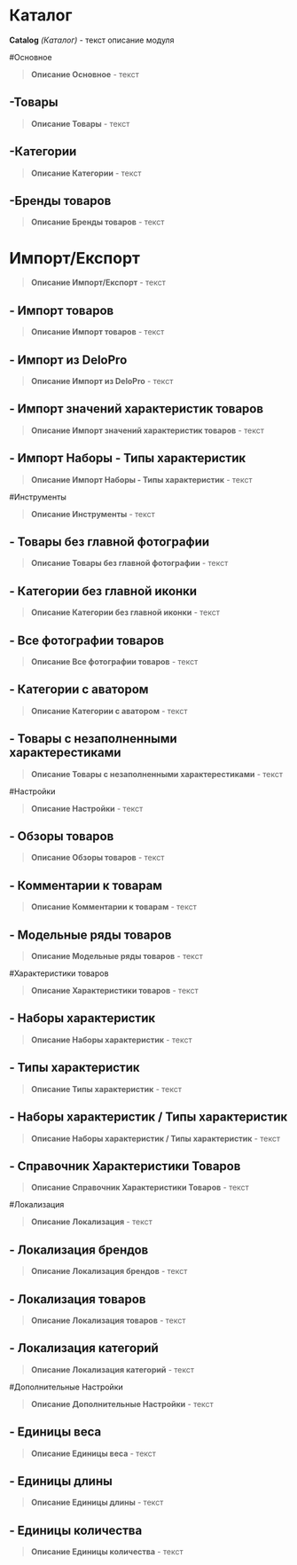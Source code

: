 # Каталог

**Catalog** *(Каталог)* - текст описание модуля

#Основное
>**Описание Основное** -  текст

## -Товары
>**Описание Товары** - текст

## -Категории
>**Описание Категории** - текст

## -Бренды товаров
>**Описание Бренды товаров** - текст



# Импорт/Експорт
>**Описание Импорт/Експорт** - текст

## - Импорт товаров
>**Описание Импорт товаров** - текст

## - Импорт из DeloPro
>**Описание Импорт из DeloPro** - текст

## - Импорт значений характеристик товаров
>**Описание Импорт значений характеристик товаров** - текст

## - Импорт Наборы - Типы характеристик
>**Описание Импорт Наборы - Типы характеристик** - текст



#Инструменты
>**Описание Инструменты** - текст

## - Товары без главной фотографии
>**Описание Товары без главной фотографии** - текст

## - Категории без главной иконки
>**Описание Категории без главной иконки** - текст

## - Все фотографии товаров
>**Описание Все фотографии товаров** - текст

## - Категории с аватором
>**Описание Категории с аватором** - текст

## - Товары с незаполненными характерестиками
>**Описание Товары с незаполненными характерестиками** - текст



#Настройки
>**Описание Настройки** - текст

## - Обзоры товаров
>**Описание Обзоры товаров** - текст

## - Комментарии к товарам
>**Описание Комментарии к товарам** - текст

## - Модельные ряды товаров
>**Описание Модельные ряды товаров** - текст



#Характеристики товаров
>**Описание Характеристики товаров** - текст

## - Наборы характеристик
>**Описание Наборы характеристик** - текст

## - Типы характеристик
>**Описание Типы характеристик** - текст

## - Наборы характеристик / Типы характеристик
>**Описание Наборы характеристик / Типы характеристик** - текст

## - Справочник Характеристики Товаров
>**Описание Справочник Характеристики Товаров** - текст



#Локализация
>**Описание Локализация** - текст

## - Локализация брендов
>**Описание Локализация брендов** - текст

## - Локализация товаров
>**Описание Локализация товаров** - текст

## - Локализация категорий
>**Описание Локализация категорий** - текст



#Дополнительные Настройки
>**Описание Дополнительные Настройки** - текст

## - Единицы веса
>**Описание Единицы веса** - текст

## - Единицы длины
>**Описание Единицы длины** - текст

## - Единицы количества
>**Описание Единицы количества** - текст